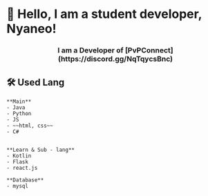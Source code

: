 # 👋 Hello, I am a student developer, Nyaneo!

<h3 align="center">I am a Developer of [PvPConnect](https://discord.gg/NqTqycsBnc)</h3>
   
## 🛠 Used Lang

    **Main**
    - Java
    - Python
    - JS
    - ~~html, css~~
    - C#
    

    **Learn & Sub - lang**
    - Kotlin
    - Flask
    - react.js

    **Database**
    - mysql


